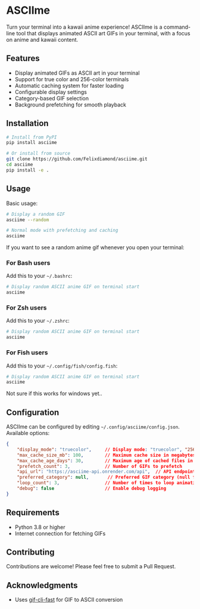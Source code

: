 # ASCIIme

Turn your terminal into a kawaii anime experience! ASCIIme is a command-line tool that displays animated ASCII art GIFs in your terminal, with a focus on anime and kawaii content.

## Features

- Display animated GIFs as ASCII art in your terminal
- Support for true color and 256-color terminals
- Automatic caching system for faster loading
- Configurable display settings
- Category-based GIF selection
- Background prefetching for smooth playback

## Installation

```bash
# Install from PyPI
pip install asciime

# Or install from source
git clone https://github.com/Felixdiamond/asciime.git
cd asciime
pip install -e .
```

## Usage

Basic usage:

```bash
# Display a random GIF
asciime --random

# Normal mode with prefetching and caching
asciime
```

If you want to see a random anime gif whenever you open your terminal:

### For Bash users
Add this to your `~/.bashrc`:
```bash
# Display random ASCII anime GIF on terminal start
asciime
```

### For Zsh users
Add this to your `~/.zshrc`:
```bash
# Display random ASCII anime GIF on terminal start
asciime
```

### For Fish users
Add this to your `~/.config/fish/config.fish`:
```bash
# Display random ASCII anime GIF on terminal start
asciime
```

Not sure if this works for windows yet..

## Configuration

ASCIIme can be configured by editing `~/.config/asciime/config.json`. Available options:

```json
{
    "display_mode": "truecolor",     // Display mode: "truecolor", "256", "256fgbg", or "nocolor"
    "max_cache_size_mb": 100,        // Maximum cache size in megabytes
    "max_cache_age_days": 30,        // Maximum age of cached files in days
    "prefetch_count": 3,             // Number of GIFs to prefetch
    "api_url": "https://asciime-api.onrender.com/api",  // API endpoint
    "preferred_category": null,       // Preferred GIF category (null for random)
    "loop_count": 3,                 // Number of times to loop animation (0 for infinite)
    "debug": false                   // Enable debug logging
}
```

## Requirements

- Python 3.8 or higher
- Internet connection for fetching GIFs

## Contributing

Contributions are welcome! Please feel free to submit a Pull Request.

## Acknowledgments

- Uses [gif-cli-fast](https://github.com/telnet23/gif-cli-fast) for GIF to ASCII conversion